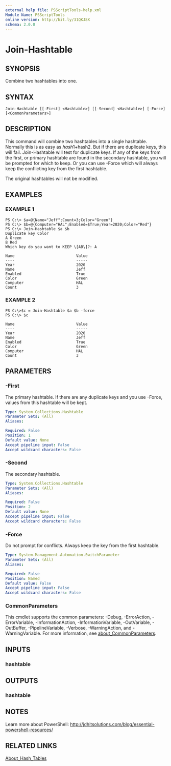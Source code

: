 ```yaml
---
external help file: PSScriptTools-help.xml
Module Name: PSScriptTools
online version: http://bit.ly/31QKJ8X
schema: 2.0.0
---
```


# Join-Hashtable

## SYNOPSIS
Combine two hashtables into one.

## SYNTAX

```
Join-Hashtable [[-First] <Hashtable>] [[-Second] <Hashtable>] [-Force] [<CommonParameters>]
```

## DESCRIPTION
This command will combine two hashtables into a single hashtable.
Normally this is as easy as $hash1+$hash2.
But if there are duplicate keys, this will fail.
Join-Hashtable will test for duplicate keys.
If any of the keys from the first, or primary hashtable are found in the secondary hashtable, you will be prompted for which to keep.
Or you can use -Force which will always keep the conflicting key from the first hashtable.

The original hashtables will not be modified.

## EXAMPLES

### EXAMPLE 1
```
PS C:\> $a=@{Name="Jeff";Count=3;Color="Green"}
PS C:\> $b=@{Computer="HAL";Enabled=$True;Year=2020;Color="Red"}
PS C:\> Join-Hashtable $a $b
Duplicate key Color
A Green
B Red
Which key do you want to KEEP \[AB\]?: A

Name                           Value
----                           -----
Year                           2020
Name                           Jeff
Enabled                        True
Color                          Green
Computer                       HAL
Count                          3
```

### EXAMPLE 2
```
PS C:\>$c = Join-Hashtable $a $b -force
PS C:\> $c

Name                           Value
----                           -----
Year                           2020
Name                           Jeff
Enabled                        True
Color                          Green
Computer                       HAL
Count                          3
```

## PARAMETERS

### -First
The primary hashtable.
If there are any duplicate keys and you use -Force, values from this hashtable will be kept.

```yaml
Type: System.Collections.Hashtable
Parameter Sets: (All)
Aliases:

Required: False
Position: 1
Default value: None
Accept pipeline input: False
Accept wildcard characters: False
```

### -Second
The secondary hashtable.

```yaml
Type: System.Collections.Hashtable
Parameter Sets: (All)
Aliases:

Required: False
Position: 2
Default value: None
Accept pipeline input: False
Accept wildcard characters: False
```

### -Force
Do not prompt for conflicts.
Always keep the key from the first hashtable.

```yaml
Type: System.Management.Automation.SwitchParameter
Parameter Sets: (All)
Aliases:

Required: False
Position: Named
Default value: False
Accept pipeline input: False
Accept wildcard characters: False
```

### CommonParameters
This cmdlet supports the common parameters: -Debug, -ErrorAction, -ErrorVariable, -InformationAction, -InformationVariable, -OutVariable, -OutBuffer, -PipelineVariable, -Verbose, -WarningAction, and -WarningVariable. For more information, see [about_CommonParameters](http://go.microsoft.com/fwlink/?LinkID=113216).

## INPUTS

### hashtable
## OUTPUTS

### hashtable
## NOTES
Learn more about PowerShell: http://jdhitsolutions.com/blog/essential-powershell-resources/

## RELATED LINKS

[About_Hash_Tables]()


